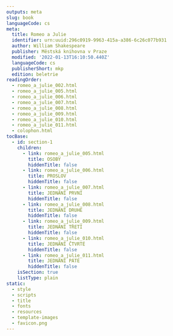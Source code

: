 ```yaml
---
outputs: meta
slug: book
languageCode: cs
meta:
  title: Romeo a Julie
  identifier: urn:uuid:296c0919-9963-415a-a386-6c26c077b931
  author: William Shakespeare
  publisher: Městská knihovna v Praze
  modified: '2022-01-13T16:10:50.440Z'
  languageCode: cs
  publisherShort: mkp
  edition: beletrie
readingOrder:
  - romeo_a_julie_002.html
  - romeo_a_julie_005.html
  - romeo_a_julie_006.html
  - romeo_a_julie_007.html
  - romeo_a_julie_008.html
  - romeo_a_julie_009.html
  - romeo_a_julie_010.html
  - romeo_a_julie_011.html
  - colophon.html
tocBase:
  - id: section-1
    children:
      - link: romeo_a_julie_005.html
        title: OSOBY
        hiddenTitle: false
      - link: romeo_a_julie_006.html
        title: PROSLOV
        hiddenTitle: false
      - link: romeo_a_julie_007.html
        title: JEDNÁNÍ PRVNÍ
        hiddenTitle: false
      - link: romeo_a_julie_008.html
        title: JEDNÁNÍ DRUHÉ
        hiddenTitle: false
      - link: romeo_a_julie_009.html
        title: JEDNÁNÍ TŘETÍ
        hiddenTitle: false
      - link: romeo_a_julie_010.html
        title: JEDNÁNÍ ČTVRTÉ
        hiddenTitle: false
      - link: romeo_a_julie_011.html
        title: JEDNÁNÍ PÁTÉ
        hiddenTitle: false
    isSection: true
    listType: plain
static:
  - style
  - scripts
  - title
  - fonts
  - resources
  - template-images
  - favicon.png
---
```

